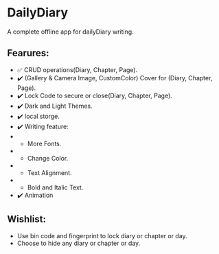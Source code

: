 # DailyDiary
 A complete offline app for dailyDiary writing.
## Fearures:
- ✅ CRUD operations(Diary, Chapter, Page).
- ✔️ (Gallery & Camera Image, CustomColor) Cover for (Diary, Chapter, Page).
- ✔️ Lock Code to secure or close(Diary, Chapter, Page).
- ✔️ Dark and Light Themes.
- ✔️ local storge.
- ✔️ Writing feature:
-  * More Fonts.
-  * Change Color.
-  * Text Alignment.
- * Bold and Italic Text.
- ✔️ Animation


## Wishlist:
- Use bin code and fingerprint to lock diary or chapter or day.
- Choose to hide any diary or chapter or day. 
